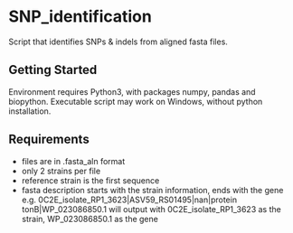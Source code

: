 # SNP_identification
Script that identifies SNPs &amp; indels from aligned fasta files.

## Getting Started

Environment requires Python3, with packages numpy, pandas and biopython.
Executable script may work on Windows, without python installation.

## Requirements

- files are in .fasta_aln format
- only 2 strains per file
- reference strain is the first sequence
- fasta description starts with the strain information, ends with the gene
  e.g. 0C2E_isolate_RP1_3623|ASV59_RS01495|nan|protein tonB|WP_023086850.1
       will output with 0C2E_isolate_RP1_3623 as the strain, WP_023086850.1 as the gene
